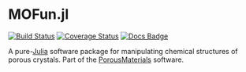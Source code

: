 # MOFun.jl

[![Build Status](https://travis-ci.org/SimonEnsemble/MOFun.jl.svg?branch=master)](https://travis-ci.org/SimonEnsemble/MOFun.jl)
[![Coverage Status](https://coveralls.io/repos/github/SimonEnsemble/MOFun.jl/badge.svg?branch=master)](https://coveralls.io/github/SimonEnsemble/MOFun.jl?branch=master)
[![Docs Badge](https://img.shields.io/badge/docs-latest-blue.svg)](https://SimonEnsemble.github.io/MOFun.jl/latest)

A pure-[Julia](https://julialang.org/) software package for manipulating chemical
structures of porous crystals.  Part of the
[PorousMaterials](https://github.com/SimonEnsemble/PorousMaterials.jl) software.
